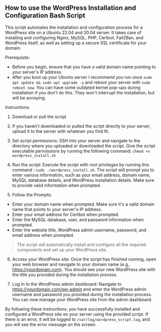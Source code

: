  ## How to use the WordPress Installation and Configuration Bash Script ##

This script automates the installation and configuration process for a WordPress site on a Ubuntu 22.04 and 20.04 server. 
It takes care of installing and configuring Nginx, MySQL, PHP, Certbot, Fail2Ban, and WordPress itself, as well as setting up a secure SSL certificate for your domain.

Prerequisits:
* Before you begin, ensure that you have a valid domain name pointing to your server's IP address.
* After you boot up your Ubuntu server I recommend you run once `sudo apt update && sudo apt upgrade -y` and reboot your server with `sudo reboot now`. 
You can have some outdated kernel pop-ups during installation if you don't do this. They won't interrupt the installation, but will be annoying.

Instructions:

1. Download or pull the script

2. If you haven't downloaded or pulled the script directly to your server, upload it to the server with whatever you find fit.

3. Set script permissions:
SSH into your server and navigate to the directory where you uploaded or downloaded the script. Give the script executable permissions by running the following command:
`chmod +x wordpress_install.sh`

4. Run the script: Execute the script with root privileges by running this command : `sudo ./wordpress_install.sh`.
The script will prompt you to enter various information, such as your email address, domain name, MySQL database details, and WordPress installation details. 
Make sure to provide valid information when prompted.

5. Follow the Prompts:
* Enter your domain name when prompted. Make sure it's a valid domain name that points to your server's IP address.
* Enter your email address for Certbot when prompted.
* Enter the MySQL database, user, and password information when prompted.
* Enter the website title, WordPress admin username, password, and email address when prompted.

>The script will automatically install and configure all the required components and set up your WordPress site.

6. Access your WordPress site:
Once the script has finished running, open your web browser and navigate to your domain name (e.g., https://yourdomain.com). 
You should see your new WordPress site with the title you provided during the installation process.

7. Log in to the WordPress admin dashboard:
Navigate to https://yourdomain.com/wp-admin and enter the WordPress admin username and password you provided during the installation process. 
You can now manage your WordPress site from the admin dashboard.

By following these instructions, you have successfully installed and configured a WordPress site on your server using the provided script. 
If there is an error, it will be logged to `/var/log/wordpress_script.log`, and you will see the error message on the screen.
